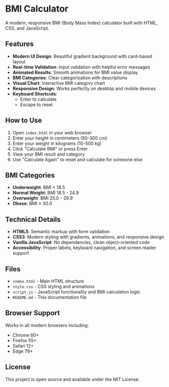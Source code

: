 # BMI Calculator

A modern, responsive BMI (Body Mass Index) calculator built with HTML, CSS, and JavaScript.

## Features

- **Modern UI Design**: Beautiful gradient background with card-based layout
- **Real-time Validation**: Input validation with helpful error messages
- **Animated Results**: Smooth animations for BMI value display
- **BMI Categories**: Clear categorization with descriptions
- **Visual Chart**: Interactive BMI category chart
- **Responsive Design**: Works perfectly on desktop and mobile devices
- **Keyboard Shortcuts**: 
  - Enter to calculate
  - Escape to reset

## How to Use

1. Open `index.html` in your web browser
2. Enter your height in centimeters (50-300 cm)
3. Enter your weight in kilograms (10-500 kg)
4. Click "Calculate BMI" or press Enter
5. View your BMI result and category
6. Use "Calculate Again" to reset and calculate for someone else

## BMI Categories

- **Underweight**: BMI < 18.5
- **Normal Weight**: BMI 18.5 - 24.9
- **Overweight**: BMI 25.0 - 29.9
- **Obese**: BMI ≥ 30.0

## Technical Details

- **HTML5**: Semantic markup with form validation
- **CSS3**: Modern styling with gradients, animations, and responsive design
- **Vanilla JavaScript**: No dependencies, clean object-oriented code
- **Accessibility**: Proper labels, keyboard navigation, and screen reader support

## Files

- `index.html` - Main HTML structure
- `style.css` - CSS styling and animations
- `script.js` - JavaScript functionality and BMI calculation logic
- `README.md` - This documentation file

## Browser Support

Works in all modern browsers including:
- Chrome 60+
- Firefox 55+
- Safari 12+
- Edge 79+

## License

This project is open source and available under the MIT License.
